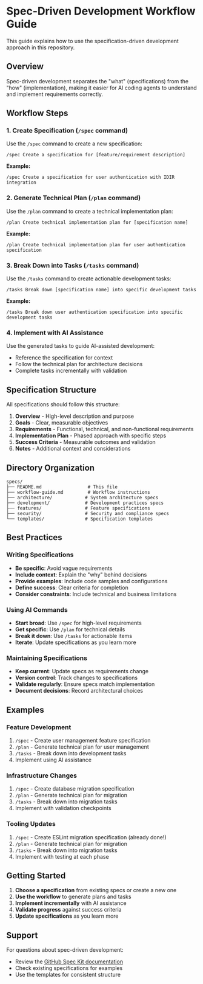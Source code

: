 # Spec-Driven Development Workflow Guide

This guide explains how to use the specification-driven development approach in this repository.

## Overview

Spec-driven development separates the "what" (specifications) from the "how" (implementation), making it easier for AI coding agents to understand and implement requirements correctly.

## Workflow Steps

### 1. Create Specification (`/spec` command)
Use the `/spec` command to create a new specification:

```
/spec Create a specification for [feature/requirement description]
```

**Example:**
```
/spec Create a specification for user authentication with IDIR integration
```

### 2. Generate Technical Plan (`/plan` command)
Use the `/plan` command to create a technical implementation plan:

```
/plan Create technical implementation plan for [specification name]
```

**Example:**
```
/plan Create technical implementation plan for user authentication specification
```

### 3. Break Down into Tasks (`/tasks` command)
Use the `/tasks` command to create actionable development tasks:

```
/tasks Break down [specification name] into specific development tasks
```

**Example:**
```
/tasks Break down user authentication specification into specific development tasks
```

### 4. Implement with AI Assistance
Use the generated tasks to guide AI-assisted development:
- Reference the specification for context
- Follow the technical plan for architecture decisions
- Complete tasks incrementally with validation

## Specification Structure

All specifications should follow this structure:

1. **Overview** - High-level description and purpose
2. **Goals** - Clear, measurable objectives
3. **Requirements** - Functional, technical, and non-functional requirements
4. **Implementation Plan** - Phased approach with specific steps
5. **Success Criteria** - Measurable outcomes and validation
6. **Notes** - Additional context and considerations

## Directory Organization

```
specs/
├── README.md                 # This file
├── workflow-guide.md         # Workflow instructions
├── architecture/            # System architecture specs
├── development/             # Development practices specs
├── features/                # Feature specifications
├── security/                # Security and compliance specs
└── templates/               # Specification templates
```

## Best Practices

### Writing Specifications
- **Be specific**: Avoid vague requirements
- **Include context**: Explain the "why" behind decisions
- **Provide examples**: Include code samples and configurations
- **Define success**: Clear criteria for completion
- **Consider constraints**: Include technical and business limitations

### Using AI Commands
- **Start broad**: Use `/spec` for high-level requirements
- **Get specific**: Use `/plan` for technical details
- **Break it down**: Use `/tasks` for actionable items
- **Iterate**: Update specifications as you learn more

### Maintaining Specifications
- **Keep current**: Update specs as requirements change
- **Version control**: Track changes to specifications
- **Validate regularly**: Ensure specs match implementation
- **Document decisions**: Record architectural choices

## Examples

### Feature Development
1. `/spec` - Create user management feature specification
2. `/plan` - Generate technical plan for user management
3. `/tasks` - Break down into development tasks
4. Implement using AI assistance

### Infrastructure Changes
1. `/spec` - Create database migration specification
2. `/plan` - Generate technical plan for migration
3. `/tasks` - Break down into migration tasks
4. Implement with validation checkpoints

### Tooling Updates
1. `/spec` - Create ESLint migration specification (already done!)
2. `/plan` - Generate technical plan for migration
3. `/tasks` - Break down into migration tasks
4. Implement with testing at each phase

## Getting Started

1. **Choose a specification** from existing specs or create a new one
2. **Use the workflow** to generate plans and tasks
3. **Implement incrementally** with AI assistance
4. **Validate progress** against success criteria
5. **Update specifications** as you learn more

## Support

For questions about spec-driven development:
- Review the [GitHub Spec Kit documentation](https://github.blog/ai-and-ml/generative-ai/spec-driven-development-with-ai-get-started-with-a-new-open-source-toolkit/)
- Check existing specifications for examples
- Use the templates for consistent structure

